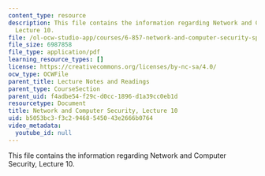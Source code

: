 ```yaml
---
content_type: resource
description: This file contains the information regarding Network and Computer Security,
  Lecture 10.
file: /ol-ocw-studio-app/courses/6-857-network-and-computer-security-spring-2014/b5053bc3f3c29468545043e2666b0764_MIT6_857S14_Lec10.pdf
file_size: 6987858
file_type: application/pdf
learning_resource_types: []
license: https://creativecommons.org/licenses/by-nc-sa/4.0/
ocw_type: OCWFile
parent_title: Lecture Notes and Readings
parent_type: CourseSection
parent_uid: f4adbe54-f29c-d0cc-1896-d1a39cc0eb1d
resourcetype: Document
title: Network and Computer Security, Lecture 10
uid: b5053bc3-f3c2-9468-5450-43e2666b0764
video_metadata:
  youtube_id: null
---
```

This file contains the information regarding Network and Computer Security, Lecture 10.